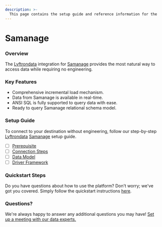 ```yaml
---
description: >-
  This page contains the setup guide and reference information for the Samanage source connector.
---
```


# Samanage

### Overview

The [Lyftrondata](https://www.lyftrondata.com/) integration for [Samanage](None) provides the most natural way to access data while requiring no engineering.

### Key Features

* Comprehensive incremental load mechanism.
* Data from Samanage is available in real-time.&#x20;
* ANSI SQL is fully supported to query data with ease.
* Ready to query Samanage relational schema model.

### Setup Guide

To connect to your destination without engineering, follow our step-by-step [Lyftrondata](https://www.lyftrondata.com/)  [Samanage](None) setup guide.

* [ ] [Prerequisite](prerequisite.md)
* [ ] [Connection Steps](connection-steps.md)
* [ ] [Data Model](data-model/erd.md)
* [ ] [Driver Framework](driver-framework/)

### Quickstart Steps

Do you have questions about how to use the platform? Don't worry; we've got you covered. Simply follow the quickstart instructions [here](../README.md).

### Questions? <a href="#questions" id="questions"></a>

We're always happy to answer any additional questions you may have! [Set up a meeting with our data experts.](https://www.lyftrondata.com/book-a-meeting/)

